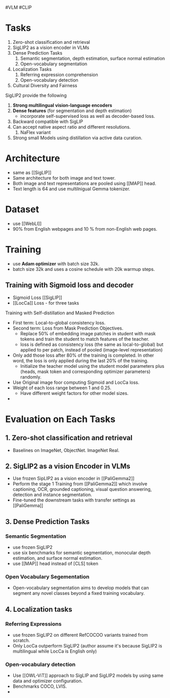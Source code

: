#VLM #CLIP
# Tasks
1. Zero-shot classification and retrieval
2. SigLIP2 as a vision encoder in VLMs
3. Dense Prediction Tasks
	1. Semantic segmentation, depth estimation, surface normal estimation
	2. Open-vocabulary segmentation
4. Localization Tasks
	1. Referring expression comprehension
	2. Open-vocabulary detection
5. Cultural Diversity and Fairness

SigLIP2 provide the following
1. **Strong multilingual vision-language encoders**
2. **Dense features** (for segmentation and depth estimation)
	- incorporate self-supervised loss as well as decoder-based loss.
3. Backward compatible with SigLIP
4. Can accept native aspect ratio and different resolutions.
	1. NaFlex variant
5. Strong small Models using distillation via active data curation.

# Architecture
- same as [[SigLIP]]
- Same architecture for both image and text tower. 
- Both image and text representations are pooled using [[MAP]] head.
- Text length is 64 and use multilnigual Gemma tokenizer.

# Dataset
- use [[WebLI]] 
- 90% from English webpages and 10 % from non-English web pages.

# Training

- use **Adam optimizer** with batch size 32k.
- batch size 32k and uses a cosine schedule with 20k warmup steps.


## Training with Sigmoid loss and decoder
- Sigmoid Loss [[SigLIP]]
- [[LocCa]] Loss - for three tasks

Training with Self-distillation and Masked Prediction
- First term: Local-to-global consistency loss. 
- Second term: Loss from Mask Prediction Objectives.
	- Replace 50% of embedding image patches in student with mask tokens and train the student to match features of the teacher.
	- loss is defined as consistency loss (the same as local-to-global) but applied to per patch, instead of pooled (image-level representation)
- Only add those loss after 80% of the training is completed. In other word, the loss is only applied during the last 20% of the training. 
	- Initialize the teacher model using the student model parameters plus (heads, mask token and corresponding optimizer parameters) randomly.
- Use Original image foor computing Sigmoid and LocCa loss.
- Weight of each loss range between 1 and 0.25. 
	- Have different weight factors for other model sizes.
- 

# Evaluation on Each Tasks

## 1. Zero-shot classification and retrieval
- Baselines on ImageNet, ObjectNet. ImageNet Real.

## 2. SigLIP2 as a vision Encoder in VLMs

- Use frozen SipLIP2 as a vision encoder in [[PaliGemma2]]
- Perform the stage 1 Training from [[PaliGemma2]] which involve captioning, OCR, grounded captioning, visual question answering, detection and instance segmentation.
- Fine-tuned the downstream tasks with transfer settings as [[PaliGemma]]

## 3. Dense Prediction Tasks

### Semantic Segmentation
- use frozen SigLIP2
- use six benchmarks for semantic segmentation, monocular depth estimation, and surface normal estimation.
- use [[MAP]] head instead of [CLS] token

### Open Vocabulary Segementation
- Open-vocabulary segmentation aims to develop models that can segment any novel classes beyond a fixed training vocabulary.

## 4. Localization tasks

### Referring Expressions
- use frozen SigLIP2 on different RefCOCOO variants trained from scratch.
- Only LocCa outperform SigLIP2 (author assume it's because SigLIP2 is multilingual while LocCa is English only)

### Open-vocabulary detection
- Use [[OWL-ViT]] approach to SigLIP and SigLIP2 models by using same data and optimizer configuration.
- Benchmarks COCO, LVIS.
- 